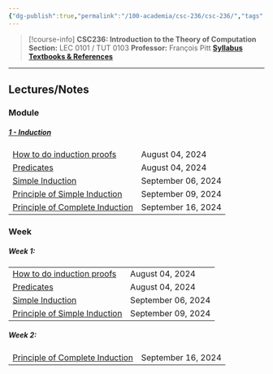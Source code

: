 ```yaml
---
{"dg-publish":true,"permalink":"/100-academia/csc-236/csc-236/","tags":["university","cs","course-page"],"created":"2024-06-22T19:06:11.111-04:00","updated":"2024-09-17T13:34:09.096-04:00"}
---
```



> [!course-info] **CSC236: Introduction to the Theory of Computation**
> **Section:** LEC 0101 / TUT 0103
> **Professor:** François Pitt
> **[Syllabus](https://q.utoronto.ca/courses/353601)**
> **[Textbooks & References](https://q.utoronto.ca/courses/353601#:~:text=%E2%86%91%E2%80%89Contents%E2%80%89%E2%86%91-,Textbooks%20%26%20References,-There%20is%20no)**

---
## Lectures/Notes

### Module

<h5><span><a data-tooltip-position="top" aria-label="100 Academia/CSC236/01 Induction/1 - Induction.md" data-href="100 Academia/CSC236/01 Induction/1 - Induction.md" href="100 Academia/CSC236/01 Induction/1 - Induction.md" class="internal-link" target="_blank" rel="noopener">1 - Induction</a></span></h5><div><table class="dataview table-view-table"><thead class="table-view-thead"><tr class="table-view-tr-header"></tr></thead><tbody class="table-view-tbody"><tr><td><span><a data-tooltip-position="top" aria-label="100 Academia/CSC236/01 Induction/How to do induction proofs.md" data-href="100 Academia/CSC236/01 Induction/How to do induction proofs.md" href="100 Academia/CSC236/01 Induction/How to do induction proofs.md" class="internal-link" target="_blank" rel="noopener">How to do induction proofs</a></span></td><td>August 04, 2024</td></tr><tr><td><span><a data-tooltip-position="top" aria-label="100 Academia/CSC236/01 Induction/Predicates.md" data-href="100 Academia/CSC236/01 Induction/Predicates.md" href="100 Academia/CSC236/01 Induction/Predicates.md" class="internal-link" target="_blank" rel="noopener">Predicates</a></span></td><td>August 04, 2024</td></tr><tr><td><span><a data-tooltip-position="top" aria-label="100 Academia/CSC236/01 Induction/Simple Induction.md" data-href="100 Academia/CSC236/01 Induction/Simple Induction.md" href="100 Academia/CSC236/01 Induction/Simple Induction.md" class="internal-link" target="_blank" rel="noopener">Simple Induction</a></span></td><td>September 06, 2024</td></tr><tr><td><span><a data-tooltip-position="top" aria-label="100 Academia/CSC236/01 Induction/Principle of Simple Induction.md" data-href="100 Academia/CSC236/01 Induction/Principle of Simple Induction.md" href="100 Academia/CSC236/01 Induction/Principle of Simple Induction.md" class="internal-link" target="_blank" rel="noopener">Principle of Simple Induction</a></span></td><td>September 09, 2024</td></tr><tr><td><span><a data-tooltip-position="top" aria-label="100 Academia/CSC236/01 Induction/Principle of Complete Induction.md" data-href="100 Academia/CSC236/01 Induction/Principle of Complete Induction.md" href="100 Academia/CSC236/01 Induction/Principle of Complete Induction.md" class="internal-link" target="_blank" rel="noopener">Principle of Complete Induction</a></span></td><td>September 16, 2024</td></tr></tbody></table></div>

### Week

<h5><span>Week 1:</span></h5><div><table class="dataview table-view-table"><thead class="table-view-thead"><tr class="table-view-tr-header"></tr></thead><tbody class="table-view-tbody"><tr><td><span><a data-tooltip-position="top" aria-label="100 Academia/CSC236/01 Induction/How to do induction proofs.md" data-href="100 Academia/CSC236/01 Induction/How to do induction proofs.md" href="100 Academia/CSC236/01 Induction/How to do induction proofs.md" class="internal-link" target="_blank" rel="noopener">How to do induction proofs</a></span></td><td>August 04, 2024</td></tr><tr><td><span><a data-tooltip-position="top" aria-label="100 Academia/CSC236/01 Induction/Predicates.md" data-href="100 Academia/CSC236/01 Induction/Predicates.md" href="100 Academia/CSC236/01 Induction/Predicates.md" class="internal-link" target="_blank" rel="noopener">Predicates</a></span></td><td>August 04, 2024</td></tr><tr><td><span><a data-tooltip-position="top" aria-label="100 Academia/CSC236/01 Induction/Simple Induction.md" data-href="100 Academia/CSC236/01 Induction/Simple Induction.md" href="100 Academia/CSC236/01 Induction/Simple Induction.md" class="internal-link" target="_blank" rel="noopener">Simple Induction</a></span></td><td>September 06, 2024</td></tr><tr><td><span><a data-tooltip-position="top" aria-label="100 Academia/CSC236/01 Induction/Principle of Simple Induction.md" data-href="100 Academia/CSC236/01 Induction/Principle of Simple Induction.md" href="100 Academia/CSC236/01 Induction/Principle of Simple Induction.md" class="internal-link" target="_blank" rel="noopener">Principle of Simple Induction</a></span></td><td>September 09, 2024</td></tr></tbody></table></div><h5><span>Week 2:</span></h5><div><table class="dataview table-view-table"><thead class="table-view-thead"><tr class="table-view-tr-header"></tr></thead><tbody class="table-view-tbody"><tr><td><span><a data-tooltip-position="top" aria-label="100 Academia/CSC236/01 Induction/Principle of Complete Induction.md" data-href="100 Academia/CSC236/01 Induction/Principle of Complete Induction.md" href="100 Academia/CSC236/01 Induction/Principle of Complete Induction.md" class="internal-link" target="_blank" rel="noopener">Principle of Complete Induction</a></span></td><td>September 16, 2024</td></tr></tbody></table></div>
